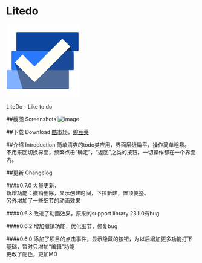 # Litedo

![image](https://github.com/mmga/Litedo/blob/master/readmeFiles/icon.png)

LiteDo - Like to do


##截图 Screenshots
![image](http://7xog6v.com1.z0.glb.clouddn.com/image%2Fblog%2Fmontage.png)

##下载 Download
[酷市场](http://www.coolapk.com/apk/com.mmga.litedo)，[豌豆荚](http://www.wandoujia.com/apps/com.mmga.litedo)<br>

##介绍 Introduction 
简单清爽的todo类应用，界面层级扁平，操作简单粗暴。<br>
不用来回切换界面，频繁点击“确定”，“返回”之类的按钮，一切操作都在一个界面内。

##更新 Changelog


####0.7.0
大量更新，<br>
新增功能：撤销删除，显示创建时间，下拉新建，置顶便签。<br>
另外增加了一些细节的动画效果

####0.6.3
改进了动画效果，原来的support library 23.1.0有bug

####0.6.2
增加撤销功能，优化细节，修复bug


####0.6.0
添加了项目的点击事件，显示隐藏的按钮，为以后增加更多功能打下基础，暂时只增加“编辑”功能<br>
更改了配色，更加MD
